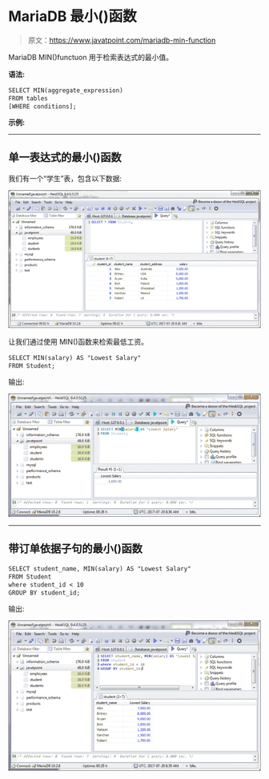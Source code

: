 # MariaDB 最小()函数

> 原文：<https://www.javatpoint.com/mariadb-min-function>

MariaDB MIN()functuon 用于检索表达式的最小值。

**语法:**

```
SELECT MIN(aggregate_expression)
FROM tables
[WHERE conditions]; 

```

**示例:**

* * *

## 单一表达式的最小()函数

我们有一个“学生”表，包含以下数据:

![MariaDB Min function 1](img/5abf3e2dc358cebcdb112ef2a9c89fbe.png)

让我们通过使用 MIN()函数来检索最低工资。

```
SELECT MIN(salary) AS "Lowest Salary"
FROM Student; 

```

输出:

![MariaDB Min function 2](img/5aa85df49c44d0dec705d4b8cea4a72a.png)

* * *

## 带订单依据子句的最小()函数

```
SELECT student_name, MIN(salary) AS "Lowest Salary"
FROM Student
where student_id < 10
GROUP BY student_id;

```

输出:

![MariaDB Min function 3](img/e4c24586ac0b669922c94122adf603f3.png)